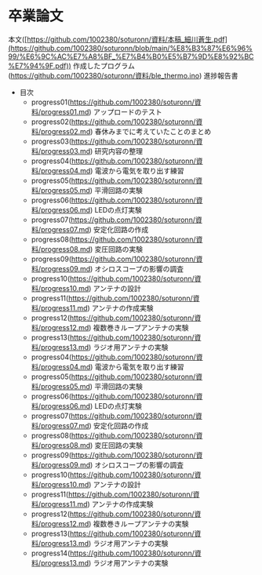 # 卒業論文
 本文([https://github.com/1002380/soturonn/資料/本稿_細川蒼生.pdf](https://github.com/1002380/soturonn/blob/main/%E8%B3%87%E6%96%99/%E6%9C%AC%E7%A8%BF_%E7%B4%B0%E5%B7%9D%E8%92%BC%E7%94%9F.pdf))
 作成したプログラム(https://github.com/1002380/soturonn/資料/ble_thermo.ino)
 進捗報告書
  - 目次
    - progress01(https://github.com/1002380/soturonn/資料/progress01.md) アップロードのテスト
    - progress02(https://github.com/1002380/soturonn/資料/progress02.md) 春休みまでに考えていたことのまとめ
    - progress03(https://github.com/1002380/soturonn/資料/progress03.md) 研究内容の整理
    - progress04(https://github.com/1002380/soturonn/資料/progress04.md) 電波から電気を取り出す練習
    - progress05(https://github.com/1002380/soturonn/資料/progress05.md) 平滑回路の実験
    - progress06(https://github.com/1002380/soturonn/資料/progress06.md) LEDの点灯実験
    - progress07(https://github.com/1002380/soturonn/資料/progress07.md) 安定化回路の作成
    - progress08(https://github.com/1002380/soturonn/資料/progress08.md) 変圧回路の実験
    - progress09(https://github.com/1002380/soturonn/資料/progress09.md) オシロスコープの影響の調査
    - progress10(https://github.com/1002380/soturonn/資料/progress10.md) アンテナの設計
    - progress11(https://github.com/1002380/soturonn/資料/progress11.md) アンテナの作成実験 
    - progress12(https://github.com/1002380/soturonn/資料/progress12.md) 複数巻きループアンテナの実験
    - progress13(https://github.com/1002380/soturonn/資料/progress13.md) ラジオ用アンテナの実験
    - progress04(https://github.com/1002380/soturonn/資料/progress04.md) 電波から電気を取り出す練習
    - progress05(https://github.com/1002380/soturonn/資料/progress05.md) 平滑回路の実験
    - progress06(https://github.com/1002380/soturonn/資料/progress06.md) LEDの点灯実験
    - progress07(https://github.com/1002380/soturonn/資料/progress07.md) 安定化回路の作成
    - progress08(https://github.com/1002380/soturonn/資料/progress08.md) 変圧回路の実験
    - progress09(https://github.com/1002380/soturonn/資料/progress09.md) オシロスコープの影響の調査
    - progress10(https://github.com/1002380/soturonn/資料/progress10.md) アンテナの設計
    - progress11(https://github.com/1002380/soturonn/資料/progress11.md) アンテナの作成実験
    - progress12(https://github.com/1002380/soturonn/資料/progress12.md) 複数巻きループアンテナの実験
    - progress13(https://github.com/1002380/soturonn/資料/progress13.md) ラジオ用アンテナの実験
    - progress14(https://github.com/1002380/soturonn/資料/progress13.md) ラジオ用アンテナの実験
